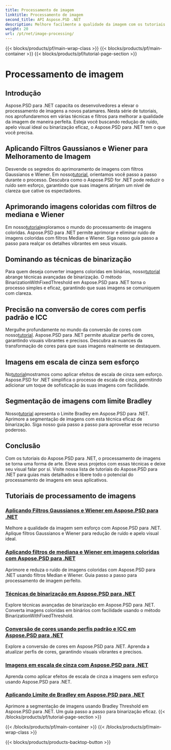 ```yaml
---
title: Processamento de imagem
linktitle: Processamento de imagem
second_title: API Aspose.PSD .NET
description: Melhore facilmente a qualidade da imagem com os tutoriais do Aspose.PSD para .NET. Aprenda técnicas como filtros Gaussianos e Wiener, conversão de cores, binarização e muito mais.
weight: 20
url: /pt/net/image-processing/
---
```


{{< blocks/products/pf/main-wrap-class >}}
{{< blocks/products/pf/main-container >}}
{{< blocks/products/pf/tutorial-page-section >}}

# Processamento de imagem


## Introdução

Aspose.PSD para .NET capacita os desenvolvedores a elevar o processamento de imagens a novos patamares. Nesta série de tutoriais, nos aprofundaremos em várias técnicas e filtros para melhorar a qualidade da imagem de maneira perfeita. Esteja você buscando redução de ruído, apelo visual ideal ou binarização eficaz, o Aspose.PSD para .NET tem o que você precisa.

## Aplicando Filtros Gaussianos e Wiener para Melhoramento de Imagem
 Desvende os segredos do aprimoramento de imagens com filtros Gaussianos e Wiener. Em nosso[tutorial](./apply-gaussian-wiener-filters/), orientamos você passo a passo durante o processo. Descubra como o Aspose.PSD for .NET pode reduzir o ruído sem esforço, garantindo que suas imagens atinjam um nível de clareza que cative os espectadores.

## Aprimorando imagens coloridas com filtros de mediana e Wiener
 Em nosso[tutorial](./apply-median-wiener-filters-color-images/)exploramos o mundo do processamento de imagens coloridas. Aspose.PSD para .NET permite aprimorar e eliminar ruído de imagens coloridas com filtros Median e Wiener. Siga nosso guia passo a passo para realçar os detalhes vibrantes em seus visuais.

## Dominando as técnicas de binarização
 Para quem deseja converter imagens coloridas em binárias, nosso[tutorial](./binarization-techniques/) abrange técnicas avançadas de binarização. O método BinarizationWithFixedThreshold em Aspose.PSD para .NET torna o processo simples e eficaz, garantindo que suas imagens se comuniquem com clareza.

## Precisão na conversão de cores com perfis padrão e ICC
 Mergulhe profundamente no mundo da conversão de cores com nosso[tutorial](./color-conversion-default-icc-profiles/). Aspose.PSD para .NET permite atualizar perfis de cores, garantindo visuais vibrantes e precisos. Descubra as nuances da transformação de cores para que suas imagens realmente se destaquem.

## Imagens em escala de cinza sem esforço
 No[tutorial](./grayscaling-images/)mostramos como aplicar efeitos de escala de cinza sem esforço. Aspose.PSD for .NET simplifica o processo de escala de cinza, permitindo adicionar um toque de sofisticação às suas imagens com facilidade.

## Segmentação de imagens com limite Bradley
 Nosso[tutorial](./apply-bradley-threshold/) apresenta o Limite Bradley em Aspose.PSD para .NET. Aprimore a segmentação de imagens com esta técnica eficaz de binarização. Siga nosso guia passo a passo para aproveitar esse recurso poderoso.

## Conclusão
Com os tutoriais do Aspose.PSD para .NET, o processamento de imagens se torna uma forma de arte. Eleve seus projetos com essas técnicas e deixe seu visual falar por si. Visite nossa lista de tutoriais do Aspose.PSD para .NET para guias mais detalhados e libere todo o potencial do processamento de imagens em seus aplicativos.

## Tutoriais de processamento de imagens
### [Aplicando Filtros Gaussianos e Wiener em Aspose.PSD para .NET](./apply-gaussian-wiener-filters/)
Melhore a qualidade da imagem sem esforço com Aspose.PSD para .NET. Aplique filtros Gaussianos e Wiener para redução de ruído e apelo visual ideal.
### [Aplicando filtros de mediana e Wiener em imagens coloridas com Aspose.PSD para .NET](./apply-median-wiener-filters-color-images/)
Aprimore e reduza o ruído de imagens coloridas com Aspose.PSD para .NET usando filtros Median e Wiener. Guia passo a passo para processamento de imagem perfeito.
### [Técnicas de binarização em Aspose.PSD para .NET](./binarization-techniques/)
Explore técnicas avançadas de binarização em Aspose.PSD para .NET. Converta imagens coloridas em binários com facilidade usando o método BinarizationWithFixedThreshold.
### [Conversão de cores usando perfis padrão e ICC em Aspose.PSD para .NET](./color-conversion-default-icc-profiles/)
Explore a conversão de cores em Aspose.PSD para .NET. Aprenda a atualizar perfis de cores, garantindo visuais vibrantes e precisos.
### [Imagens em escala de cinza com Aspose.PSD para .NET](./grayscaling-images/)
Aprenda como aplicar efeitos de escala de cinza a imagens sem esforço usando Aspose.PSD para .NET.
### [Aplicando Limite de Bradley em Aspose.PSD para .NET](./apply-bradley-threshold/)
Aprimore a segmentação de imagens usando Bradley Threshold em Aspose.PSD para .NET. Um guia passo a passo para binarização eficaz.
{{< /blocks/products/pf/tutorial-page-section >}}

{{< /blocks/products/pf/main-container >}}
{{< /blocks/products/pf/main-wrap-class >}}

{{< blocks/products/products-backtop-button >}}
